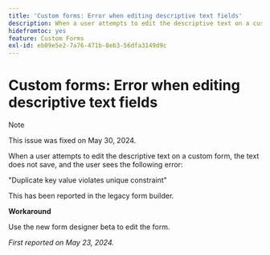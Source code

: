 ```yaml
---
title: 'Custom forms: Error when editing descriptive text fields'
description: When a user attempts to edit the descriptive text on a custom form, the text does not save, and the user sees an error. A workaround is available.
hidefromtoc: yes
feature: Custom Forms
exl-id: eb09e5e2-7a76-471b-8eb3-56dfa3149d9c
---
```

# Custom forms: Error when editing descriptive text fields

>[!NOTE]
>
>This issue was fixed on May 30, 2024.

When a user attempts to edit the descriptive text on a custom form, the text does not save, and the user sees the following error:

"Duplicate key value violates unique constraint"

This has been reported in the legacy form builder.

**Workaround**

Use the new form designer beta to edit the form.

_First reported on May 23, 2024._
